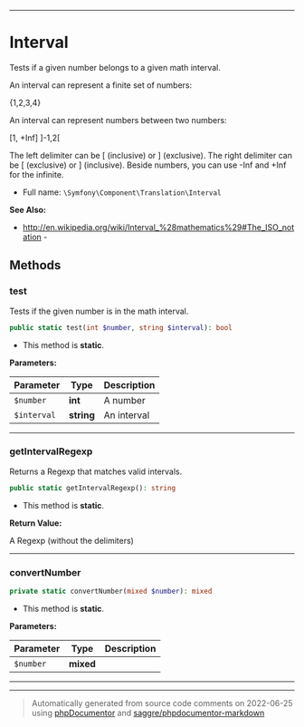***

# Interval

Tests if a given number belongs to a given math interval.

An interval can represent a finite set of numbers:

 {1,2,3,4}

An interval can represent numbers between two numbers:

 [1, +Inf]
 ]-1,2[

The left delimiter can be [ (inclusive) or ] (exclusive).
The right delimiter can be [ (exclusive) or ] (inclusive).
Beside numbers, you can use -Inf and +Inf for the infinite.

* Full name: `\Symfony\Component\Translation\Interval`

**See Also:**

* http://en.wikipedia.org/wiki/Interval_%28mathematics%29#The_ISO_notation - 




## Methods


### test

Tests if the given number is in the math interval.

```php
public static test(int $number, string $interval): bool
```



* This method is **static**.




**Parameters:**

| Parameter | Type | Description |
|-----------|------|-------------|
| `$number` | **int** | A number |
| `$interval` | **string** | An interval |




***

### getIntervalRegexp

Returns a Regexp that matches valid intervals.

```php
public static getIntervalRegexp(): string
```



* This method is **static**.





**Return Value:**

A Regexp (without the delimiters)



***

### convertNumber



```php
private static convertNumber(mixed $number): mixed
```



* This method is **static**.




**Parameters:**

| Parameter | Type | Description |
|-----------|------|-------------|
| `$number` | **mixed** |  |




***


***
> Automatically generated from source code comments on 2022-06-25 using [phpDocumentor](http://www.phpdoc.org/) and [saggre/phpdocumentor-markdown](https://github.com/Saggre/phpDocumentor-markdown)
